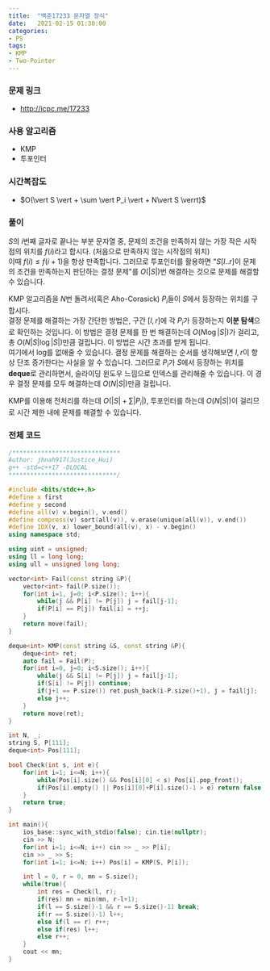 ```yaml
---
title:  "백준17233 문자열 장식"
date:   2021-02-15 01:30:00
categories:
- PS
tags:
- KMP
- Two-Pointer
---
```


### 문제 링크
* http://icpc.me/17233

### 사용 알고리즘
* KMP
* 투포인터

### 시간복잡도
* $O(\vert S \vert + \sum \vert P_i \vert + N\vert S \verrt)$

### 풀이
$S$의 $i$번째 글자로 끝나는 부분 문자열 중, 문제의 조건을 만족하지 않는 가장 작은 시작점의 위치를 $f(i)$라고 합시다. (처음으로 만족하지 않는 시작점의 위치)<br>
이때 $f(i) \leq f(i+1)$을 항상 만족합니다. 그러므로 투포인터를 활용하면 "$S[l..r]$이 문제의 조건을 만족하는지 판단하는 결정 문제"를 $O(\vert S \vert)$번 해결하는 것으로 문제를 해결할 수 있습니다.

KMP 알고리즘을 $N$번 돌려서(혹은 Aho-Corasick) $P_i$들이 $S$에서 등장하는 위치를 구합시다.<br>
결정 문제를 해결하는 가장 간단한 방법은, 구간 $[l, r]$에 각 $P_i$가 등장하는지 **이분 탐색**으로 확인하는 것입니다. 이 방법은 결정 문제를 한 번 해결하는데 $O(N \log \vert S \vert)$가 걸리고, 총 $O(N \vert S \vert \log \vert S \vert)$만큼 걸립니다. 이 방법은 시간 초과를 받게 됩니다.<br>
여기에서 log를 없애줄 수 있습니다. 결정 문제를 해결하는 순서를 생각해보면 $l, r$이 항상 단조 증가한다는 사실을 알 수 있습니다. 그러므로 $P_i$가 $S$에서 등장하는 위치를 **deque**로 관리하면서, 슬라이딩 윈도우 느낌으로 인덱스를 관리해줄 수 있습니다. 이 경우 결정 문제를 모두 해결하는데 $O(N \vert S \vert)$만큼 걸립니다.

KMP를 이용해 전처리를 하는데 $O(\vert S \vert + \sum \vert P_i \vert)$, 투포인터를 하는데 $O(N \vert S \vert)$이 걸리므로 시간 제한 내에 문제를 해결할 수 있습니다.

### 전체 코드
```cpp
/******************************
Author: jhnah917(Justice_Hui)
g++ -std=c++17 -DLOCAL
******************************/

#include <bits/stdc++.h>
#define x first
#define y second
#define all(v) v.begin(), v.end()
#define compress(v) sort(all(v)), v.erase(unique(all(v)), v.end())
#define IDX(v, x) lower_bound(all(v), x) - v.begin()
using namespace std;

using uint = unsigned;
using ll = long long;
using ull = unsigned long long;

vector<int> Fail(const string &P){
    vector<int> fail(P.size());
    for(int i=1, j=0; i<P.size(); i++){
        while(j && P[i] != P[j]) j = fail[j-1];
        if(P[i] == P[j]) fail[i] = ++j;
    }
    return move(fail);
}

deque<int> KMP(const string &S, const string &P){
    deque<int> ret;
    auto fail = Fail(P);
    for(int i=0, j=0; i<S.size(); i++){
        while(j && S[i] != P[j]) j = fail[j-1];
        if(S[i] != P[j]) continue;
        if(j+1 == P.size()) ret.push_back(i-P.size()+1), j = fail[j];
        else j++;
    }
    return move(ret);
}

int N, _;
string S, P[111];
deque<int> Pos[111];

bool Check(int s, int e){
    for(int i=1; i<=N; i++){
        while(Pos[i].size() && Pos[i][0] < s) Pos[i].pop_front();
        if(Pos[i].empty() || Pos[i][0]+P[i].size()-1 > e) return false;
    }
    return true;
}

int main(){
    ios_base::sync_with_stdio(false); cin.tie(nullptr);
    cin >> N;
    for(int i=1; i<=N; i++) cin >> _ >> P[i];
    cin >> _ >> S;
    for(int i=1; i<=N; i++) Pos[i] = KMP(S, P[i]);

    int l = 0, r = 0, mn = S.size();
    while(true){
        int res = Check(l, r);
        if(res) mn = min(mn, r-l+1);
        if(l == S.size()-1 && r == S.size()-1) break;
        if(r == S.size()-1) l++;
        else if(l == r) r++;
        else if(res) l++;
        else r++;
    }
    cout << mn;
}
```
